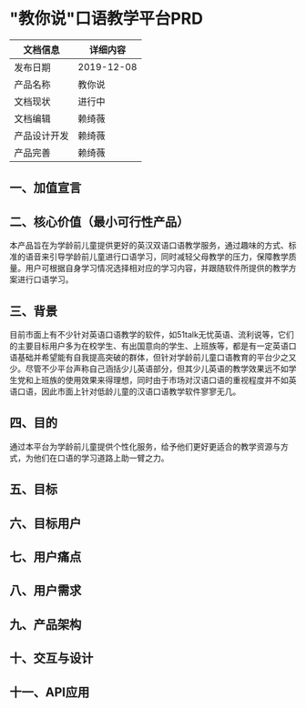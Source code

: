 # "教你说"口语教学平台PRD
文档信息|详细内容|
---|---|
发布日期|2019-12-08
产品名称|教你说
文档现状|进行中
文档编辑|赖绮薇
产品设计开发|赖绮薇
产品完善|赖绮薇

## 一、加值宣言

## 二、核心价值（最小可行性产品）
本产品旨在为学龄前儿童提供更好的英汉双语口语教学服务，通过趣味的方式、标准的语音来引导学龄前儿童进行口语学习，同时减轻父母教学的压力，保障教学质量。用户可根据自身学习情况选择相对应的学习内容，并跟随软件所提供的教学方案进行口语学习。
## 三、背景
目前市面上有不少针对英语口语教学的软件，如51talk无忧英语、流利说等，它们的主要目标用户多为在校学生、有出国意向的学生、上班族等，都是有一定英语口语基础并希望能有自我提高突破的群体，但针对学龄前儿童口语教育的平台少之又少。尽管不少平台声称自己涵括少儿英语部分，但其少儿英语的教学效果远不如学生党和上班族的使用效果来得理想，同时由于市场对汉语口语的重视程度并不如英语口语，因此市面上针对低龄儿童的汉语口语教学软件寥寥无几。
## 四、目的
通过本平台为学龄前儿童提供个性化服务，给予他们更好更适合的教学资源与方式，为他们在口语的学习道路上助一臂之力。
## 五、目标

## 六、目标用户

## 七、用户痛点

## 八、用户需求

## 九、产品架构

## 十、交互与设计

## 十一、API应用
